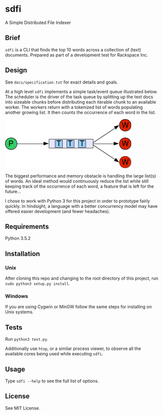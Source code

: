 # sdfi
A Simple Distributed File Indexer

## Brief

`sdfi` is a CLI that finds the top 10 words across a collection of (text) documents.
Prepared as part of a development test for Rackspace Inc.

## Design

See `docs/specification.txt` for exact details and goals.

At a high level `sdfi` implements a simple task/event queue illustrated below.
The scheduler is the driver of the task queue by splitting up the text docs
into sizeable chunks before distributing each iterable chunk to an available worker.
The workers return with a tokenized list of words populating another growing list.
It then counts the occurrence of each word in the list.

![Task Queue](docs/task_queue.png)

The biggest performance and memory obstacle is handling the large list(s) of words.
An ideal method would continuously reduce the list while still keeping track of the
occurrence of each word, a feature that is left for the future...

I chose to work with Python 3 for this project in order to prototype fairly quickly.
In hindsight, a language with a better concurrency model may have offered easier
development (and fewer headaches).

## Requirements

Python 3.5.2

## Installation

### Unix

After cloning this repo and changing to the root directory of this project,
run `sudo python3 setup.py install`.

### Windows

If you are using Cygwin or MinGW follow the same steps for installing on Unix systems.

## Tests

Run `python3 test.py`.

Additionally use `htop`, or a similar process viewer, to observe all the available cores
being used while executing `sdfi`.

## Usage

Type `sdfi --help` to see the full list of options.

## License

See MIT License.
